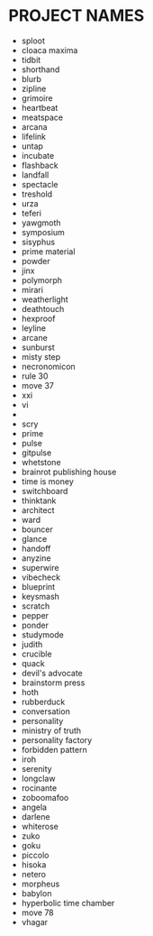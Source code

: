 # PROJECT NAMES

- sploot
- cloaca maxima
- tidbit
- shorthand
- blurb
- zipline
- grimoire
- heartbeat
- meatspace
- arcana
- lifelink
- untap
- incubate
- flashback
- landfall
- spectacle
- treshold
- urza
- teferi
- yawgmoth
- symposium
- sisyphus
- prime material
- powder
- jinx
- polymorph
- mirari
- weatherlight
- deathtouch
- hexproof
- leyline
- arcane
- sunburst
- misty step
- necronomicon
- rule 30
- move 37
- xxi
- vi
- <roman numerals>
- scry
- prime
- pulse
- gitpulse
- whetstone
- brainrot publishing house
- time is money
- switchboard
- thinktank
- architect
- ward
- bouncer
- glance
- handoff
- anyzine
- superwire
- vibecheck
- blueprint
- keysmash
- scratch
- pepper
- ponder
- studymode
- judith
- crucible
- quack
- devil's advocate
- brainstorm press
- hoth
- rubberduck
- conversation
- personality
- ministry of truth
- personality factory
- forbidden pattern
- iroh
- serenity
- longclaw
- rocinante
- zoboomafoo
- angela
- darlene
- whiterose
- zuko
- goku
- piccolo
- hisoka
- netero
- morpheus
- babylon
- hyperbolic time chamber
- move 78
- vhagar

